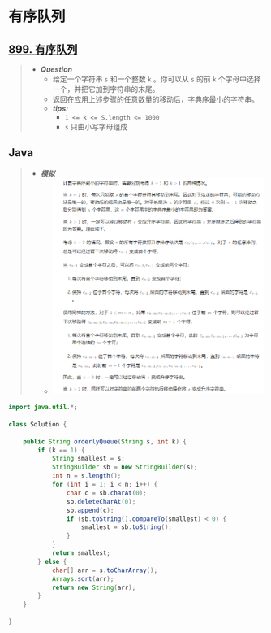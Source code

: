 # 有序队列

## [899. 有序队列](https://leetcode.cn/problems/orderly-queue/)

> - ***Question***
>   - 给定一个字符串 `s` 和一个整数 `k` 。你可以从 `s` 的前 `k` 个字母中选择一个，并把它加到字符串的末尾。
>   - 返回在应用上述步骤的任意数量的移动后，字典序最小的字符串。
>   - ***tips:***
>     - `1 <= k <= S.length <= 1000`
>     - `s` 只由小写字母组成

## Java

> - ***模拟***
>   - ![image](./images/有序队列.png)

```java
import java.util.*;

class Solution {

    public String orderlyQueue(String s, int k) {
        if (k == 1) {
            String smallest = s;
            StringBuilder sb = new StringBuilder(s);
            int n = s.length();
            for (int i = 1; i < n; i++) {
                char c = sb.charAt(0);
                sb.deleteCharAt(0);
                sb.append(c);
                if (sb.toString().compareTo(smallest) < 0) {
                    smallest = sb.toString();
                }
            }
            return smallest;
        } else {
            char[] arr = s.toCharArray();
            Arrays.sort(arr);
            return new String(arr);
        }
    }

}
```
